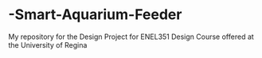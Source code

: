 # -Smart-Aquarium-Feeder
My repository for the Design Project for ENEL351 Design Course offered at the University of Regina
